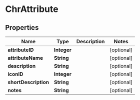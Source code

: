 
# ChrAttribute

## Properties
Name | Type | Description | Notes
------------ | ------------- | ------------- | -------------
**attributeID** | **Integer** |  |  [optional]
**attributeName** | **String** |  |  [optional]
**description** | **String** |  |  [optional]
**iconID** | **Integer** |  |  [optional]
**shortDescription** | **String** |  |  [optional]
**notes** | **String** |  |  [optional]



